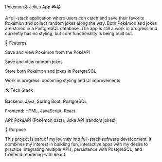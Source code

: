 Pokémon & Jokes App 🎮😂

A full-stack application where users can catch and save their favorite Pokémon and collect random jokes along the way. Both Pokémon and jokes are stored in a PostgreSQL database. The app is still a work in progress and currently has no styling, but core functionality is being built out.

🚀 Features

Save and view Pokémon from the PokéAPI

Save and view random jokes

Store both Pokémon and jokes in PostgreSQL

Work in progress: upcoming styling and UI improvements

🛠️ Tech Stack

Backend: Java, Spring Boot, PostgreSQL

Frontend: HTML, JavaScript, React

API: PokéAPI (Pokémon data), Joke API (random jokes)

🎯 Purpose

This project is part of my journey into full-stack software development. It combines my interest in building fun, interactive apps with my desire to practice integrating multiple APIs, persistence with PostgreSQL, and frontend rendering with React.


